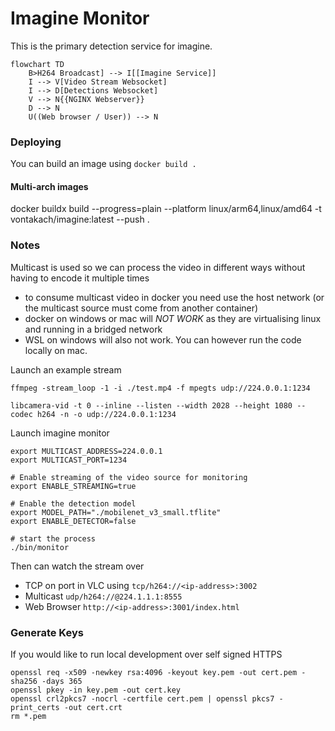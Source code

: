 # Imagine Monitor

This is the primary detection service for imagine.

```mermaid
flowchart TD
    B>H264 Broadcast] --> I[[Imagine Service]]
    I --> V[Video Stream Websocket]
    I --> D[Detections Websocket]
    V --> N{{NGINX Webserver}}
    D --> N
    U((Web browser / User)) --> N
```

### Deploying

You can build an image using `docker build .`

#### Multi-arch images

docker buildx build --progress=plain --platform linux/arm64,linux/amd64 -t vontakach/imagine:latest --push .

### Notes

Multicast is used so we can process the video in different ways without having to encode it multiple times

* to consume multicast video in docker you need use the host network (or the multicast source must come from another container)
* docker on windows or mac will *NOT WORK* as they are virtualising linux and running in a bridged network
* WSL on windows will also not work. You can however run the code locally on mac.

Launch an example stream

```shell
ffmpeg -stream_loop -1 -i ./test.mp4 -f mpegts udp://224.0.0.1:1234

libcamera-vid -t 0 --inline --listen --width 2028 --height 1080 --codec h264 -n -o udp://224.0.0.1:1234
```

Launch imagine monitor

```shell
export MULTICAST_ADDRESS=224.0.0.1
export MULTICAST_PORT=1234

# Enable streaming of the video source for monitoring
export ENABLE_STREAMING=true

# Enable the detection model
export MODEL_PATH="./mobilenet_v3_small.tflite"
export ENABLE_DETECTOR=false

# start the process
./bin/monitor
```

Then can watch the stream over

* TCP on port in VLC using `tcp/h264://<ip-address>:3002`
* Multicast `udp/h264://@224.1.1.1:8555`
* Web Browser `http://<ip-address>:3001/index.html`

### Generate Keys

If you would like to run local development over self signed HTTPS

```shell
openssl req -x509 -newkey rsa:4096 -keyout key.pem -out cert.pem -sha256 -days 365
openssl pkey -in key.pem -out cert.key
openssl crl2pkcs7 -nocrl -certfile cert.pem | openssl pkcs7 -print_certs -out cert.crt
rm *.pem
```
